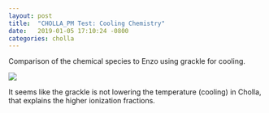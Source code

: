 ```yaml
---
layout: post
title:  "CHOLLA_PM Test: Cooling Chemistry"
date:   2019-01-05 17:10:24 -0800
categories: cholla
---
```



Comparison of the chemical species to Enzo using grackle for cooling.

<img src="{{ site.url }}assets/images/chemistry_30.png">

It seems like the grackle is not lowering the temperature (cooling) in Cholla, that explains the higher ionization fractions.
